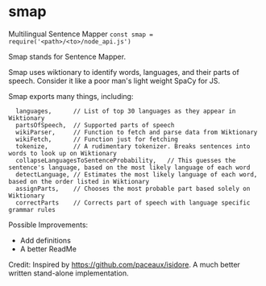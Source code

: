 # smap
Multilingual Sentence Mapper
`const smap = require('<path>/<to>/node_api.js')`

Smap stands for Sentence Mapper. 

Smap uses wiktionary to identify words, languages, and their parts of speech. Consider it like a poor man's light weight SpaCy for JS.

Smap exports many things, including:
```
  languages,      // List of top 30 languages as they appear in Wiktionary
  partsOfSpeech,  // Supported parts of speech
  wikiParser,     // Function to fetch and parse data from Wiktionary
  wikiFetch,      // Function just for fetching
  tokenize,       // A rudimentary tokenizer. Breaks sentences into words to look up on Wiktionary
  collapseLanguagesToSentenceProbability,   // This guesses the sentence's language, based on the most likely language of each word
  detectLanguage, // Estimates the most likely language of each word, based on the order listed in Wiktionary
  assignParts,    // Chooses the most probable part based solely on Wiktionary
  correctParts    // Corrects part of speech with language specific grammar rules
```


Possible Improvements:
* Add definitions
* A better ReadMe

Credit:
Inspired by https://github.com/paceaux/isidore. A much better written stand-alone implementation.